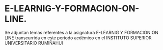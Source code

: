 # E-LEARNIG-Y-FORMACION-ON-LINE.
Se adjuntan temas referentes a la asignatura E-LEARNIG Y FORMACION ON LINE transcurrida en este periodo acdémico en el INSTITUTO SUPERIOR UNIVERSITARIO RUMIÑAHUI
